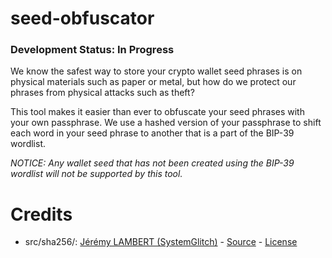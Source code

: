 # seed-obfuscator

### Development Status: **In Progress**

We know the safest way to store your crypto wallet seed phrases is on physical materials such as paper or metal, but how do we protect our phrases from physical attacks such as theft? 

This tool makes it easier than ever to obfuscate your seed phrases with your own passphrase. We use a hashed version of your passphrase to shift each word in your seed phrase to another that is a part of the BIP-39 wordlist.

*NOTICE: Any wallet seed that has not been created using the BIP-39 wordlist will not be supported by this tool.*

# Credits
- src/sha256/: [Jérémy LAMBERT (SystemGlitch)](https://github.com/System-Glitch) - [Source](https://github.com/System-Glitch/SHA256) - [License](https://raw.githubusercontent.com/Ashintosh/seed-obfuscator/main/src/sha256/LICENSE)
